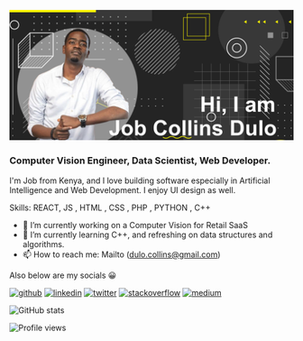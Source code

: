 ![ Data Scientist, Web Dev.](presentation.png)
### Computer Vision Engineer, Data Scientist, Web Developer.

I'm Job from Kenya, and I love building software especially in Artificial Intelligence and Web Development. I enjoy UI design as well.

Skills: REACT, JS , HTML , CSS , PHP , PYTHON , C++

- 🔭 I’m currently working on a Computer Vision for Retail SaaS 
- 🌱 I’m currently learning C++, and refreshing on data structures and algorithms. 
- 📫 How to reach me: Mailto (dulo.collins@gmail.com) 

Also below are my socials 😀


[<img src='https://cdn.jsdelivr.net/npm/simple-icons@3.0.1/icons/github.svg' alt='github' height='40'>](https://github.com/JobCollins)  [<img src='https://cdn.jsdelivr.net/npm/simple-icons@3.0.1/icons/linkedin.svg' alt='linkedin' height='40'>](https://www.linkedin.com/in/JobCollinsDulo/)  [<img src='https://cdn.jsdelivr.net/npm/simple-icons@3.0.1/icons/twitter.svg' alt='twitter' height='40'>](https://twitter.com/jobcollinsdulo)  [<img src='https://cdn.jsdelivr.net/npm/simple-icons@3.0.1/icons/stackoverflow.svg' alt='stackoverflow' height='40'>](https://stackoverflow.com/users/4281321/job-collins)  [<img src='https://cdn.jsdelivr.net/npm/simple-icons@3.0.1/icons/medium.svg' alt='medium' height='40'>](https://medium.com/@Job_Collins)  

![GitHub stats](https://github-readme-stats.vercel.app/api?username=JobCollins&show_icons=true&count_private=true)  

![Profile views](https://gpvc.arturio.dev/JobCollins)  
<!--
**JobCollins/JobCollins** is a ✨ _special_ ✨ repository because its `README.md` (this file) appears on your GitHub profile.

Here are some ideas to get you started:

- 🔭 I’m currently working on ...
- 🌱 I’m currently learning ...
- 👯 I’m looking to collaborate on ...
- 🤔 I’m looking for help with ...
- 💬 Ask me about ...
- 📫 How to reach me: ...
- 😄 Pronouns: ...
- ⚡ Fun fact: ...
-->
